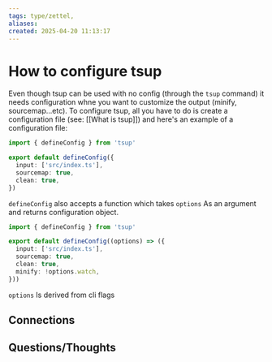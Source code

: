 ```yaml
---
tags: type/zettel, 
aliases: 
created: 2025-04-20 11:13:17
---
```

# How to configure tsup

Even though tsup can be used with no config (through the `tsup` command) it needs configuration whne you want to customize the output (minify, sourcemap...etc).
To configure tsup, all you have to do is create a configuration file (see: [[What is tsup]]) and here's an example of a configuration file:

```ts
import { defineConfig } from 'tsup'

export default defineConfig({
  input: ['src/index.ts'],
  sourcemap: true,
  clean: true,
})
```

`defineConfig` also accepts a function which takes `options` As an argument and returns configuration object.

```ts
import { defineConfig } from 'tsup'

export default defineConfig((options) => ({
  input: ['src/index.ts'],
  sourcemap: true,
  clean: true,
  minify: !options.watch,
}))
```

`options` Is derived from cli flags
## Connections


## Questions/Thoughts